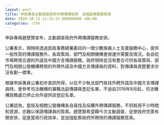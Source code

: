 ```yaml
---
layout: post
title: 申訴專員主動調查政府外聘傳譯安排　加強監察服務質素
date: 2020-10-12 11:33:23.000000000 +08:00
categories: rthk
---
```


申訴專員趙慧賢宣布，主動調查政府外聘傳譯服務安排。

公署表示，現時除透過民政事務總署委託的一間少數族裔人士支援服務中心，提供一般性質的傳譯服務外，各政策局、部門及相關機構會按運作需要及情況，各自從市場聘用合適的外語及中國方言傳譯服務。政府現時並沒有整合可供各政策局、部門及相關公營機構聘用的外聘外語及中國方言傳譯員的資料，對傳譯員資歷要求亦沒有劃一標準。

根據申訴專員公署初步查訊所得，以往不少執法部門尋找外聘外語及中國方言傳譯員時，會參考司法機構的兼職法庭傳譯員登記名單，不過自2018年8月起，司法機構政務處已停止向外提供該登記名單。

公署認為，當局及相關公營機構各自尋找及採購外聘傳譯服務，不但耗用不少時間和資源，亦難以保證傳譯員的質素。趙慧賢希望藉今次主動調查，促使政府完善有關安排，促進當局行政效率，並加強監察政府所聘用的傳譯服務質素。
